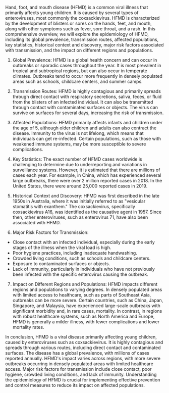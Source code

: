 Hand, foot, and mouth disease (HFMD) is a common viral illness that primarily affects young children. It is caused by several types of enteroviruses, most commonly the coxsackievirus. HFMD is characterized by the development of blisters or sores on the hands, feet, and mouth, along with other symptoms such as fever, sore throat, and a rash. In this comprehensive overview, we will explore the epidemiology of HFMD, including its global prevalence, transmission routes, affected populations, key statistics, historical context and discovery, major risk factors associated with transmission, and the impact on different regions and populations.

1. Global Prevalence:
HFMD is a global health concern and can occur in outbreaks or sporadic cases throughout the year. It is most prevalent in tropical and subtropical regions, but can also occur in temperate climates. Outbreaks tend to occur more frequently in densely populated areas such as schools, childcare centers, and summer camps.

2. Transmission Routes:
HFMD is highly contagious and primarily spreads through direct contact with respiratory secretions, saliva, feces, or fluid from the blisters of an infected individual. It can also be transmitted through contact with contaminated surfaces or objects. The virus can survive on surfaces for several days, increasing the risk of transmission.

3. Affected Populations:
HFMD primarily affects infants and children under the age of 5, although older children and adults can also contract the disease. Immunity to the virus is not lifelong, which means that individuals can get re-infected. Certain populations, such as those with weakened immune systems, may be more susceptible to severe complications.

4. Key Statistics:
The exact number of HFMD cases worldwide is challenging to determine due to underreporting and variations in surveillance systems. However, it is estimated that there are millions of cases each year. For example, in China, which has experienced several large outbreaks, there were over 2 million reported cases in 2018. In the United States, there were around 25,000 reported cases in 2019.

5. Historical Context and Discovery:
HFMD was first described in the late 1950s in Australia, where it was initially referred to as "vesicular stomatitis with exanthem." The coxsackievirus, specifically coxsackievirus A16, was identified as the causative agent in 1957. Since then, other enteroviruses, such as enterovirus 71, have also been associated with HFMD.

6. Major Risk Factors for Transmission:
- Close contact with an infected individual, especially during the early stages of the illness when the viral load is high.
- Poor hygiene practices, including inadequate handwashing.
- Crowded living conditions, such as schools and childcare centers.
- Exposure to contaminated surfaces or objects.
- Lack of immunity, particularly in individuals who have not previously been infected with the specific enterovirus causing the outbreak.

7. Impact on Different Regions and Populations:
HFMD impacts different regions and populations to varying degrees. In densely populated areas with limited access to healthcare, such as parts of Southeast Asia, outbreaks can be more severe. Certain countries, such as China, Japan, Singapore, and Malaysia, have experienced large-scale outbreaks with significant morbidity and, in rare cases, mortality. In contrast, in regions with robust healthcare systems, such as North America and Europe, HFMD is generally a milder illness, with fewer complications and lower mortality rates.

In conclusion, HFMD is a viral disease primarily affecting young children, caused by enteroviruses such as coxsackievirus. It is highly contagious and spreads through various routes, including direct contact and contaminated surfaces. The disease has a global prevalence, with millions of cases reported annually. HFMD's impact varies across regions, with more severe outbreaks occurring in densely populated areas with limited healthcare access. Major risk factors for transmission include close contact, poor hygiene, crowded living conditions, and lack of immunity. Understanding the epidemiology of HFMD is crucial for implementing effective prevention and control measures to reduce its impact on affected populations.